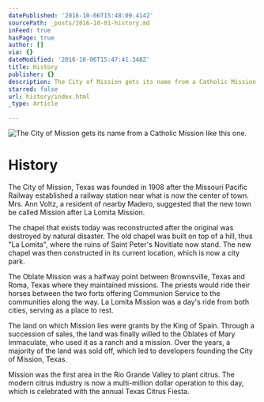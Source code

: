 ```yaml
---
datePublished: '2016-10-06T15:48:09.414Z'
sourcePath: _posts/2016-10-01-history.md
inFeed: true
hasPage: true
author: []
via: {}
dateModified: '2016-10-06T15:47:41.348Z'
title: History
publisher: {}
description: The City of Mission gets its name from a Catholic Mission like this one.
starred: false
url: history/index.html
_type: Article

---
```

![The City of Mission gets its name from a Catholic Mission like this one.](https://the-grid-user-content.s3-us-west-2.amazonaws.com/e6043bfd-a7f0-4c73-a6cd-7a4eb57c8edf.jpg)

# History

The City of Mission, Texas was founded in 1908 after the Missouri Pacific Railway established a railway station near what is now the center of town. Mrs. Ann Voltz, a resident of nearby Madero, suggested that the new town be called Mission after La Lomita Mission.

The chapel that exists today was reconstructed after the original was destroyed by natural disaster. The old chapel was built on top of a hill, thus "La Lomita", where the ruins of Saint Peter's Novitiate now stand. The new chapel was then constructed in its current location, which is now a city park. 

The Oblate Mission was a halfway point between Brownsville, Texas and Roma, Texas where they maintained missions. The priests would ride their horses between the two forts offering Communion Service to the communities along the way. La Lomita Mission was a day's ride from both cities, serving as a place to rest. 

The land on which Mission lies were grants by the King of Spain. Through a succession of sales, the land was finally willed to the Oblates of Mary Immaculate, who used it as a ranch and a mission. Over the years, a majority of the land was sold off, which led to developers founding the City of Mission, Texas. 

Mission was the first area in the Rio Grande Valley to plant citrus. The modern citrus industry is now a multi-million dollar operation to this day, which is celebrated with the annual Texas Citrus Fiesta.